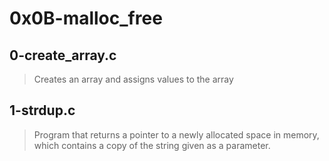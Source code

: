 # 0x0B-malloc_free

## 0-create_array.c
> Creates an array and assigns values to the array

## 1-strdup.c
>  Program that returns a pointer to a newly allocated space in memory, which contains a copy of the string given as a parameter.
